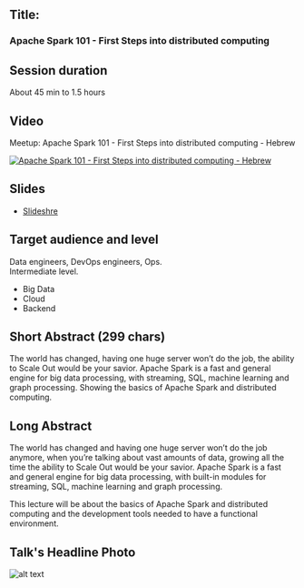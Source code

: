 ## Title: 
### Apache Spark 101 - First Steps into distributed computing

## Session duration

About 45 min to 1.5 hours

## Video

Meetup: Apache Spark 101 - First Steps into distributed computing - Hebrew

[![Apache Spark 101 - First Steps into distributed computing - Hebrew](http://img.youtube.com/vi/crs8LtsdvCI/0.jpg)](http://www.youtube.com/watch?v=crs8LtsdvCI)

## Slides

- [Slideshre](https://www.slideshare.net/demibenari/apache-spark-101-demi-benari) 

## Target audience and level

Data engineers, DevOps engineers, Ops.  
Intermediate level.

- Big Data
- Cloud
- Backend 

## Short Abstract (299 chars)

The world has changed, having one huge server won’t do the job, the ability to Scale Out would be your savior. Apache Spark is a fast and general engine for big data processing, with streaming, SQL, machine learning and graph processing.
Showing the basics of Apache Spark and distributed computing.

## Long Abstract

The world has changed and having one huge server won’t do the job anymore, when you’re talking about vast amounts of data, growing all the time the ability to Scale Out would be your savior. Apache Spark is a fast and general engine for big data processing, with built-in modules for streaming, SQL, machine learning and graph processing. 

This lecture will be about the basics of Apache Spark and distributed computing and the development tools needed to have a functional environment.

## Talk's Headline Photo

![alt text]( "None")
